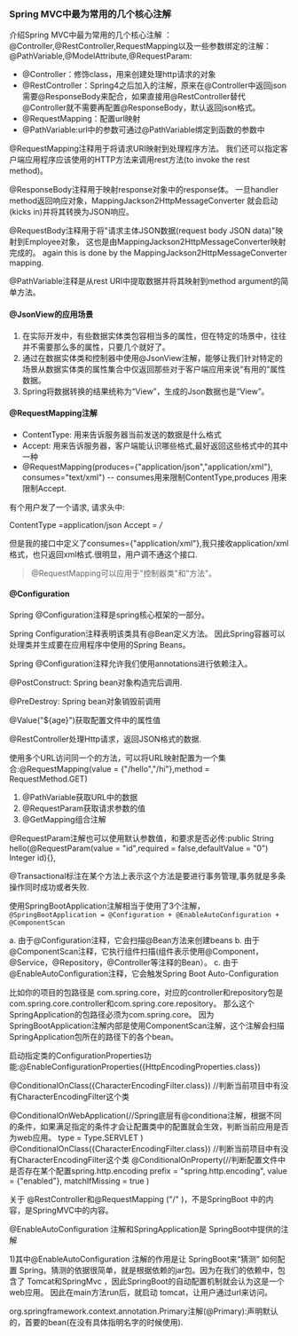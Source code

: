 ### Spring MVC中最为常用的几个核心注解

介绍Spring MVC中最为常用的几个核心注解
：@Controller,@RestController,RequestMapping以及一些参数绑定的注解：@PathVariable,@ModelAttribute,@RequestParam:

* @Controller：修饰class，用来创建处理http请求的对象
* @RestController：Spring4之后加入的注解，原来在@Controller中返回json需要@ResponseBody来配合，如果直接用@RestController替代@Controller就不需要再配置@ResponseBody，默认返回json格式。
* @RequestMapping：配置url映射
* @PathVariable:url中的参数可通过@PathVariable绑定到函数的参数中

@RequestMapping注释用于将请求URI映射到处理程序方法。
我们还可以指定客户端应用程序应该使用的HTTP方法来调用rest方法(to invoke the rest method)。

@ResponseBody注释用于映射response对象中的response体。
一旦handler method返回响应对象，MappingJackson2HttpMessageConverter
就会启动(kicks in)并将其转换为JSON响应。

@RequestBody注释用于将"请求主体JSON数据(request body JSON data)"映射到Employee对象，
这也是由MappingJackson2HttpMessageConverter映射完成的。
again this is done by the MappingJackson2HttpMessageConverter mapping.

@PathVariable注释是从rest URI中提取数据并将其映射到method argument的简单方法。

#### @JsonView的应用场景

1. 在实际开发中，有些数据实体类包容相当多的属性，但在特定的场景中，往往并不需要那么多的属性，只要几个就好了。
2. 通过在数据实体类和控制器中使用@JsonView注解，能够让我们针对特定的场景从数据实体类的属性集合中仅返回那些对于客户端应用来说“有用的”属性数据。
3. Spring将数据转换的结果统称为“View”，生成的Json数据也是“View”。

#### @RequestMapping注解

* ContentType: 用来告诉服务器当前发送的数据是什么格式 
* Accept: 用来告诉服务器，客户端能认识哪些格式,最好返回这些格式中的其中一种 
* @RequestMapping(produces={"application/json","application/xml"}, consumes="text/xml") -- consumes用来限制ContentType,produces 用来限制Accept.

有个用户发了一个请求, 请求头中:

ContentType =application/json 
Accept      =  */*  

但是我的接口中定义了consumes={"application/xml"},我只接收application/xml 格式，也只返回xml格式.很明显，用户调不通这个接口.

>@RequestMapping可以应用于"控制器类"和"方法"。 

#### @Configuration

Spring @Configuration注释是spring核心框架的一部分。 

Spring Configuration注释表明该类具有@Bean定义方法。
因此Spring容器可以处理类并生成要在应用程序中使用的Spring Beans。

Spring @Configuration注释允许我们使用annotations进行依赖注入。 

@PostConstruct: Spring bean对象构造完后调用.

@PreDestroy: Spring bean对象销毁前调用

@Value("${age}")获取配置文件中的属性值

@RestController处理Http请求，返回JSON格式的数据.

使用多个URL访问同一个的方法，可以将URL映射配置为一个集合:@RequestMapping(value = {"/hello","/hi"},method = RequestMethod.GET)

1. @PathVariable获取URL中的数据
2. @RequestParam获取请求参数的值
3. @GetMapping组合注解

@RequestParam注解也可以使用默认参数值，和要求是否必传:public String hello(@RequestParam(value = "id",required = false,defaultValue = "0") Integer id){},

@Transactional标注在某个方法上表示这个方法是要进行事务管理,事务就是多条操作同时成功或者失败.

使用SpringBootApplication注解相当于使用了3个注解，`@SpringBootApplication = @Configuration + @EnableAutoConfiguration + @ComponentScan`

a. 由于@Configuration注释，它会扫描@Bean方法来创建beans
    b. 由于@ComponentScan注释，它执行组件扫描(组件表示使用@Component，@Service，@Repository，@Controller等注释的Bean）。
    c. 由于@EnableAutoConfiguration注释，它会触发Spring Boot Auto-Configuration

比如你的项目的包路径是 com.spring.core，对应的controller和repository包是 com.spring.core.controller和com.spring.core.repository。 那么这个SpringApplication的包路径必须为com.spring.core。 因为SpringBootApplication注解内部是使用ComponentScan注解，这个注解会扫描SpringApplication包所在的路径下的各个bean。

启动指定类的ConfigurationProperties功能:@EnableConfigurationProperties({HttpEncodingProperties.class})

@ConditionalOnClass({CharacterEncodingFilter.class})
//判断当前项目中有没有CharacterEncodingFilter这个类

@ConditionalOnWebApplication(//Spring底层有@conditiona注解，根据不同的条件，如果满足指定的条件才会让配置类中的配置就会生效，判断当前应用是否为web应用。
    type = Type.SERVLET
)
@ConditionalOnClass({CharacterEncodingFilter.class})
//判断当前项目中有没有CharacterEncodingFilter这个类
@ConditionalOnProperty(//判断配置文件中是否存在某个配置spring.http.encoding
    prefix = "spring.http.encoding",
    value = {"enabled"},
    matchIfMissing = true
)

关于 @RestController和@RequestMapping ("/" )，不是SpringBoot 中的内容，是SpringMVC中的内容。

@EnableAutoConfiguration 注解和SpringApplication是 SpringBoot中提供的注解

1)其中@EnableAutoConfiguration 注解的作用是让 SpringBoot来“猜测” 如何配置 Spring。猜测的依据很简单，就是根据依赖的jar包。因为在我们的依赖中，包含了 Tomcat和SpringMvc ，因此SpringBoot的自动配置机制就会认为这是一个web应用。
因此在main方法run后，就启动 tomcat，让用户通过url来访问。

org.springframework.context.annotation.Primary注解(@Primary):声明默认的，首要的bean(在没有具体指明名字的时候使用).